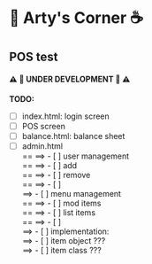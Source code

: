 # :bagel: Arty's Corner :coffee:
## POS test

#### :warning: :construction:  UNDER DEVELOPMENT  :construction: :warning:

**TODO:**<br />
- [ ] index.html: login screen<br />
- [ ] POS screen<br />
- [ ] balance.html: balance sheet<br />
- [ ] admin.html<br />
== ==> - [ ] user management<br />
== ==> - [ ] add<br />
== ==> - [ ] remove<br />
== ==> - [ ]<br />
==> - [ ] menu management<br />
== ==> - [ ] mod items<br />
== ==> - [ ] list items<br />
== ==> - [ ]<br />
==> - [ ] implementation:<br />
==> - [ ] item object ???<br />
==> - [ ] item class ???<br />
